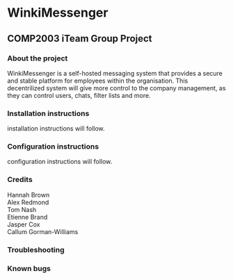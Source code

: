 # WinkiMessenger #
## COMP2003 iTeam Group Project ## 

### About the project ###
WinkiMessenger is a self-hosted messaging system that provides a secure and stable platform for employees within the organisation. This decentrilized system will give more control to the company management, as they can control users, chats, filter lists and more. 

### Installation instructions ###
installation instructions will follow.

### Configuration instructions ###
configuration instructions will follow.

### Credits ###
Hannah Brown <br>
Alex Redmond <br>
Tom Nash <br>
Etienne Brand <br>
Jasper Cox <br>
Callum Gorman-Williams <br>

### Troubleshooting ###

### Known bugs ###

